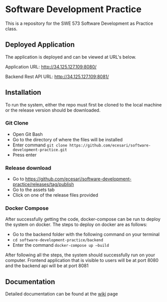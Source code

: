 # Software Development Practice
This is a repository for the SWE 573 Software Development as Practice class.

## Deployed Application
The application is deployed and can be viewed at URL's below.

Application URL: http://34.125.127.109:8080/

Backend Rest API URL: http://34.125.127.109:8081/

## Installation
To run the system, either the repo must first be cloned to the local machine or the release version should be downloaded. 

### Git Clone
* Open Git Bash
* Go to the directory of where the files will be installed
* Enter command  `git clone https://github.com/ecesari/software-development-practice.git`
* Press enter

### Release download
* Go to https://github.com/ecesari/software-development-practice/releases/tag/publish 
* Go to the assets tab
* Click on one of the release files provided

### Docker Compose 
After successfully getting the code, docker-compose can be run to deploy the system on docker. The steps to deploy on docker are as follows:
* Go to the backend folder with the following command on your terminal
*  `cd software-development-practice/backend`
* Enter the command `docker-compose up –build`

After following all the steps, the system should successfully run on your computer. Frontend application that is visible to users will be at port 8080 and the backend api will be at port 8081 

## Documentation
Detailed documentation can be found at the [wiki](https://github.com/ecesari/software-development-practice/wiki)
 page

